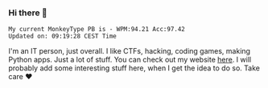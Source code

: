 ### Hi there 👋
<!-- PB START -->
```
My current MonkeyType PB is - WPM:94.21 Acc:97.42
Updated on: 09:19:28 CEST Time
```
<!-- PB END -->
I'm an IT person, just overall. I like CTFs, hacking, coding games, making Python apps. Just a lot of stuff.
You can check out my website [here](https://skill3472.github.io/).
I will probably add some interesting stuff here, when I get the idea to do so. Take care ❤️
